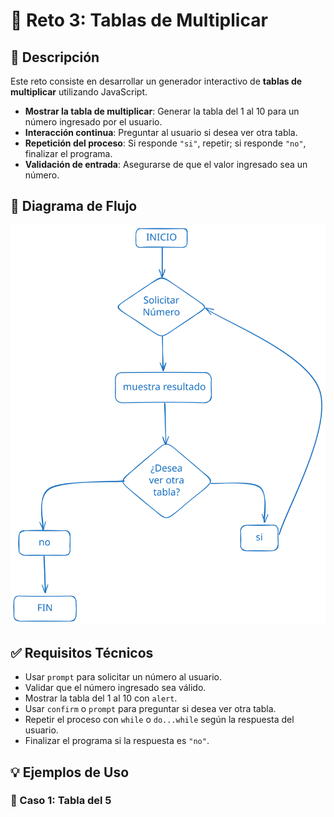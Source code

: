 # 🎯 Reto 3: Tablas de Multiplicar

## 🧾 Descripción

Este reto consiste en desarrollar un generador interactivo de **tablas de multiplicar** utilizando JavaScript.

- **Mostrar la tabla de multiplicar**: Generar la tabla del 1 al 10 para un número ingresado por el usuario.
- **Interacción continua**: Preguntar al usuario si desea ver otra tabla.
- **Repetición del proceso**: Si responde `"si"`, repetir; si responde `"no"`, finalizar el programa.
- **Validación de entrada**: Asegurarse de que el valor ingresado sea un número.

## 🧩 Diagrama de Flujo

![Diagrama de flujo del Cajero Automático](./assets/diagrama-de-flujo-reto-3.svg)  

## ✅ Requisitos Técnicos

- Usar `prompt` para solicitar un número al usuario.
- Validar que el número ingresado sea válido.
- Mostrar la tabla del 1 al 10 con `alert`.
- Usar `confirm` o `prompt` para preguntar si desea ver otra tabla.
- Repetir el proceso con `while` o `do...while` según la respuesta del usuario.
- Finalizar el programa si la respuesta es `"no"`.

## 💡 Ejemplos de Uso

### 🧠 Caso 1: Tabla del 5

